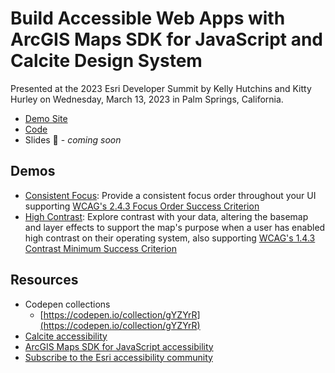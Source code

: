 # Build Accessible Web Apps with ArcGIS Maps SDK for JavaScript and Calcite Design System

Presented at the 2023 Esri Developer Summit by Kelly Hutchins and Kitty Hurley on Wednesday, March 13, 2023 in Palm Springs, California.

- [Demo Site](https://geospatialem.github.io/build-a11y-web-maps-sdk-js-calcite-ds-2024/)
- [Code](https://github.com/geospatialem/build-a11y-web-maps-sdk-js-calcite-ds-2024)
- Slides 🚧 - _coming soon_

## Demos

- [Consistent Focus](demos/consistent-focus.html): Provide a consistent focus order throughout your UI supporting [WCAG's 2.4.3 Focus Order Success Criterion](https://www.w3.org/WAI/WCAG22/Understanding/focus-order.html)
- [High Contrast](demos/high-contrast.html): Explore contrast with your data, altering the basemap and layer effects to support the map's purpose when a user has enabled high contrast on their operating system, also supporting [WCAG's 1.4.3 Contrast Minimum Success Criterion](https://www.w3.org/WAI/WCAG21/Understanding/contrast-minimum)

## Resources

- Codepen collections
  - [https://codepen.io/collection/gYZYrR](https://codepen.io/collection/gYZYrR)
- [Calcite accessibility](https://developers.arcgis.com/calcite-design-system/foundations/accessibility)
- [ArcGIS Maps SDK for JavaScript accessibility](https://developers.arcgis.com/javascript/latest/accessibility)
- [Subscribe to the Esri accessibility community](https://community.esri.com/t5/accessibility/ct-p/accessibility)

